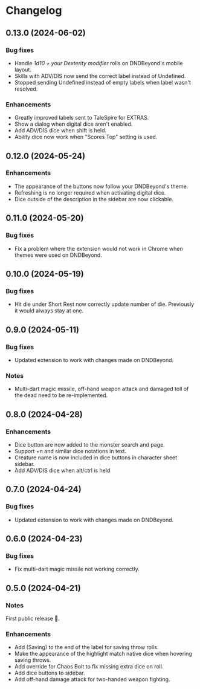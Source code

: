 # Changelog

## 0.13.0 (2024-06-02)

### Bug fixes

 * Handle *1d10 + your Dexterity modifier* rolls on DNDBeyond's mobile layout.
 * Skills with ADV/DIS now send the correct label instead of Undefined.
 * Stopped sending Undefined instead of empty labels when label wasn't resolved.

### Enhancements

 * Greatly improved labels sent to TaleSpire for EXTRAS.
 * Show a dialog when digital dice aren't enabled.
 * Add ADV/DIS dice when shift is held.
 * Ability dice now work when "Scores Top" setting is used.

## 0.12.0 (2024-05-24)

### Enhancements

 * The appearance of the buttons now follow your DNDBeyond's theme.
 * Refreshing is no longer required when activating digital dice.
 * Dice outside of the description in the sidebar are now clickable.

## 0.11.0 (2024-05-20)

### Bug fixes

 * Fix a problem where the extension would not work in Chrome when themes were used on DNDBeyond.

## 0.10.0 (2024-05-19)

### Bug fixes

 * Hit die under Short Rest now correctly update number of die. Previously it would always stay at one.

## 0.9.0 (2024-05-11)

### Bug fixes

 * Updated extension to work with changes made on DNDBeyond.

### Notes

 * Multi-dart magic missile, off-hand weapon attack and damaged toll of the dead need to be re-implemented.

## 0.8.0 (2024-04-28)

### Enhancements

 * Dice button are now added to the monster search and page.
 * Support +n and similar dice notations in text.
 * Creature name is now included in dice buttons in character sheet sidebar.
 * Add ADV/DIS dice when alt/ctrl is held

## 0.7.0 (2024-04-24)

### Bug fixes

 * Updated extension to work with changes made on DNDBeyond.

## 0.6.0 (2024-04-23)

### Bug fixes

 * Fix multi-dart magic missile not working correctly.

## 0.5.0 (2024-04-21)

### Notes

First public release 🎉.

### Enhancements

 * Add (Saving) to the end of the label for saving throw rolls.
 * Make the appearance of the highlight match native dice when hovering saving throws.
 * Add override for Chaos Bolt to fix missing extra dice on roll.
 * Add dice buttons to sidebar.
 * Add off-hand damage attack for two-handed weapon fighting.
